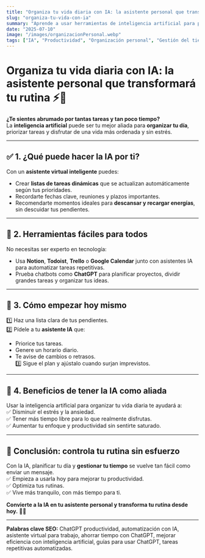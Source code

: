 ```yaml
---
title: "Organiza tu vida diaria con IA: la asistente personal que transformará tu rutina"
slug: "organiza-tu-vida-con-ia"
summary: "Aprende a usar herramientas de inteligencia artificial para planificar tu día, priorizar tareas, gestionar tu tiempo y reducir el estrés de forma simple y efectiva."
date: "2025-07-10"
image: "/images/organizacionPersonal.webp"
tags: ["IA", "Productividad", "Organización personal", "Gestión del tiempo", "Asistente virtual", "ChatGPT", "Apps de organización", "Planificación diaria", "Rutinas inteligentes"]
---
```


# Organiza tu vida diaria con IA: la asistente personal que transformará tu rutina ⚡📅

**¿Te sientes abrumado por tantas tareas y tan poco tiempo?**  
La **inteligencia artificial** puede ser tu mejor aliada para **organizar tu día**, priorizar tareas y disfrutar de una vida más ordenada y sin estrés.

---

## ✅ 1. ¿Qué puede hacer la IA por ti?

Con un **asistente virtual inteligente** puedes:  
- Crear **listas de tareas dinámicas** que se actualizan automáticamente según tus prioridades.  
- Recordarte fechas clave, reuniones y plazos importantes.  
- Recomendarte momentos ideales para **descansar y recargar energías**, sin descuidar tus pendientes.

---

## 🔧 2. Herramientas fáciles para todos

No necesitas ser experto en tecnología:  
- Usa **Notion**, **Todoist**, **Trello** o **Google Calendar** junto con asistentes IA para automatizar tareas repetitivas.  
- Prueba chatbots como **ChatGPT** para planificar proyectos, dividir grandes tareas y organizar tus ideas.

---

## 🚀 3. Cómo empezar hoy mismo

1️⃣ Haz una lista clara de tus pendientes.  
2️⃣ Pídele a tu **asistente IA** que:  
   - Priorice tus tareas.  
   - Genere un horario diario.  
   - Te avise de cambios o retrasos.  
3️⃣ Sigue el plan y ajústalo cuando surjan imprevistos.

---

## 🌿 4. Beneficios de tener la IA como aliada

Usar la inteligencia artificial para organizar tu vida diaria te ayudará a:  
✅ Disminuir el estrés y la ansiedad.  
✅ Tener más tiempo libre para lo que realmente disfrutas.  
✅ Aumentar tu enfoque y productividad sin sentirte saturado.

---

## 🎯 Conclusión: controla tu rutina sin esfuerzo

Con la IA, planificar tu día y **gestionar tu tiempo** se vuelve tan fácil como enviar un mensaje.  
✅ Empieza a usarla hoy para mejorar tu productividad.  
✅ Optimiza tus rutinas.  
✅ Vive más tranquilo, con más tiempo para ti.

**Convierte a la IA en tu asistente personal y transforma tu rutina desde hoy.** 🚀✨

---

**Palabras clave SEO:** ChatGPT productividad, automatización con IA, asistente virtual para trabajo, ahorrar tiempo con ChatGPT, mejorar eficiencia con inteligencia artificial, guías para usar ChatGPT, tareas repetitivas automatizadas.
